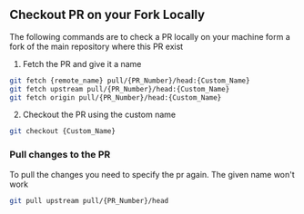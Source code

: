 ## Checkout PR on your Fork Locally

The following commands are to check a PR locally on your machine form a fork of the main repository where this PR exist

1. Fetch the PR and give it a name
```bash
git fetch {remote_name} pull/{PR_Number}/head:{Custom_Name}
git fetch upstream pull/{PR_Number}/head:{Custom_Name}
git fetch origin pull/{PR_Number}/head:{Custom_Name}
```
2. Checkout the PR using the custom name
```bash
git checkout {Custom_Name}
```

### Pull changes to the PR
To pull the changes you need to specify the pr again. The given name won't work

```bash
git pull upstream pull/{PR_Number}/head
```